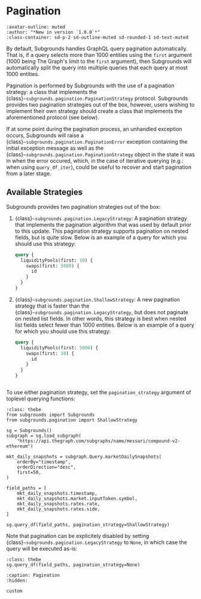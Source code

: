 # Pagination

```{article-info}
:avatar-outline: muted
:author: "*New in version `1.0.0`*"
:class-container: sd-p-2 sd-outline-muted sd-rounded-1 sd-text-muted
```

By default, Subgrounds handles GraphQL query pagination automatically. That is, if a query selects more than 1000 entities using the `first` argument (1000 being The Graph's limit to the `first` argument), then Subgrounds will automatically split the query into multiple queries that each query at most 1000 entities.

Pagination is performed by Subgrounds with the use of a pagination strategy: a class that implements the {class}`~subgrounds.pagination.PaginationStrategy` protocol. Subgrounds provides two pagination strategies out of the box, however, users wishing to implement their own strategy should create a class that implements the aforementioned protocol (see below).

If at some point during the pagination process, an unhandled exception occurs, Subgrounds will raise a {class}`~subgrounds.pagination.PaginationError` exception containing the initial exception message as well as the {class}`~subgrounds.pagination.PaginationStrategy` object in the state it was in when the error occured, which, in the case of iterative querying (e.g.: when using `query_df_iter`), could be useful to recover and start pagination from a later stage.

## Available Strategies
Subgrounds provides two pagination strategies out of the box:
1. {class}`~subgrounds.pagination.LegacyStrategy`: A pagination strategy that implements the pagination algorithm that was used by default prior to this update. This pagination strategy supports pagination on nested fields, but is quite slow. Below is an example of a query for which you should use this strategy:
    ```graphql
    query {
      liquidityPools(first: 10) {
        swaps(first: 5000) {
          id
        }
      }
    }
    ```

2. {class}`~subgrounds.pagination.ShallowStrategy`: A new pagination strategy that is faster than the {class}`~subgrounds.pagination.LegacyStrategy`, but does not paginate on nested list fields. In other words, this strategy is best when nested list fields select fewer than 1000 entities. Below is an example of a query for which you should use this strategy:
    ```graphql
    query {
      liquidityPools(first: 5000) {
        swaps(first: 10) {
          id
        }
      }
    }
    ```

```{thebe-button}
```

To use either pagination strategy, set the `pagination_strategy` argument of toplevel querying functions:
```{code-block} python
:class: thebe
from subgrounds import Subgrounds
from subgrounds.pagination import ShallowStrategy

sg = Subgrounds()
subgraph = sg.load_subgraph(
    "https://api.thegraph.com/subgraphs/name/messari/compound-v2-ethereum")

mkt_daily_snapshots = subgraph.Query.marketDailySnapshots(
    orderBy="timestamp",
    orderDirection="desc",
    first=50,
)

field_paths = [
    mkt_daily_snapshots.timestamp,
    mkt_daily_snapshots.market.inputToken.symbol,
    mkt_daily_snapshots.rates.rate,
    mkt_daily_snapshots.rates.side,
]

sg.query_df(field_paths, pagination_strategy=ShallowStrategy) 
```

Note that pagination can be explicitely disabled by setting {class}`~subgrounds.pagination.LegacyStrategy` to `None`, in which case the query will be executed as-is:
```{code-block} python
:class: thebe
sg.query_df(field_paths, pagination_strategy=None) 
```

```{toctree}
:caption: Pagination
:hidden:

custom
```
